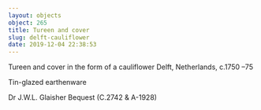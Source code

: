```yaml
---
layout: objects
object: 265
title: Tureen and cover
slug: delft-cauliflower
date: 2019-12-04 22:38:53
---
```

Tureen and cover in  the form of a cauliflower Delft, Netherlands, c.1750 –75

Tin-glazed earthenware  

Dr J.W.L. Glaisher Bequest (C.2742 &amp; A-1928)
